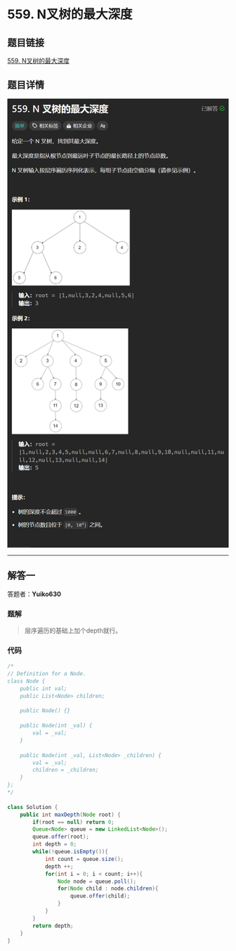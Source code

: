 # 559. N叉树的最大深度
## 题目链接  
[559. N叉树的最大深度](https://leetcode.cn/problems/maximum-depth-of-n-ary-tree/description/)
## 题目详情
![题目图片](Img/559.png)

***
## 解答一
答题者：**Yuiko630**

### 题解
>层序遍历的基础上加个depth就行。

### 代码
``` Java
/*
// Definition for a Node.
class Node {
    public int val;
    public List<Node> children;

    public Node() {}

    public Node(int _val) {
        val = _val;
    }

    public Node(int _val, List<Node> _children) {
        val = _val;
        children = _children;
    }
};
*/

class Solution {
    public int maxDepth(Node root) {
        if(root == null) return 0;
        Queue<Node> queue = new LinkedList<Node>();
        queue.offer(root);
        int depth = 0;
        while(!queue.isEmpty()){
            int count = queue.size();
            depth ++;
            for(int i = 0; i < count; i++){
                Node node = queue.poll();
                for(Node child : node.children){
                    queue.offer(child);
                }
            }
        }
        return depth;
    }
}
```